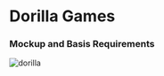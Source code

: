 # Dorilla Games

### Mockup and Basis Requirements

![dorilla](https://github.com/suleymangunes/Dorilla-games/assets/62201710/ee336b2a-577a-4dec-bbba-45f4af994c8e)
